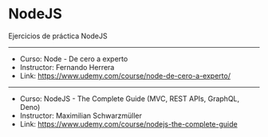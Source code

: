 # NodeJS

Ejercicios de práctica NodeJS

****

* Curso: Node - De cero a experto 
* Instructor: Fernando Herrera
* Link: https://www.udemy.com/course/node-de-cero-a-experto/

****

* Curso: NodeJS - The Complete Guide (MVC, REST APIs, GraphQL, Deno) 
* Instructor: Maximilian Schwarzmüller
* Link: https://www.udemy.com/course/nodejs-the-complete-guide
